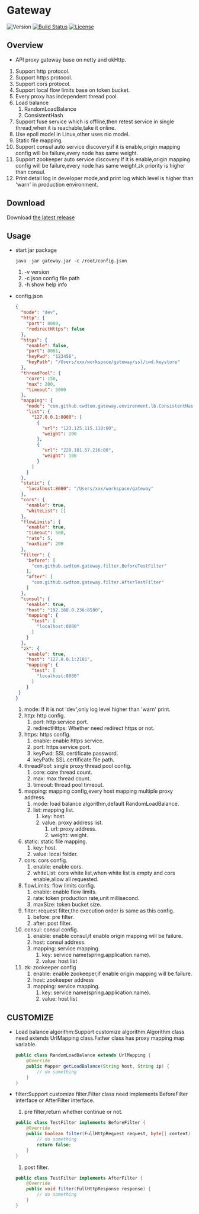 # Gateway

![Version](https://img.shields.io/badge/version-3.1.0-green.svg)
[![Build Status](https://travis-ci.org/cwdtom/gateway.svg?branch=master)](https://travis-ci.org/cwdtom/gateway)
[![License](https://img.shields.io/badge/license-MIT-blue.svg)](http://opensource.org/licenses/MIT)

## Overview
- API proxy gateway base on netty and okHttp.
1. Support http protocol.
1. Support https protocol.
1. Support cors protocol.
1. Support local flow limits base on token bucket.
1. Every proxy has independent thread pool.
1. Load balance
    1. RandomLoadBalance
    1. ConsistentHash
1. Support fuse service which is offline,then retest service in single thread,when it is reachable,take it online.
1. Use epoll model in Linux,other uses nio model.
1. Static file mapping.
1. Support consul auto service discovery.if it is enable,origin mapping config will be failure,every node has same weight.
1. Support zookeeper auto service discovery.If it is enable,origin mapping config will be failure,every node has same weight,zk priority is higher than consul.
1. Print detail log in developer mode,and print log which level is higher than 'warn' in production environment.

## Download

Download [the latest release](https://github.com/cwdtom/gateway/releases/download/3.1.0/gateway-3.1.0.jar)

## Usage

- start jar package
    ```shell
    java -jar gateway.jar -c /root/config.json
    ```
    1. -v version
    1. -c json config file path
    1. -h show help info
    
- config.json
    ```json
    {
      "mode": "dev",
      "http": {
        "port": 8080,
        "redirectHttps": false
      },
      "https": {
        "enable": false,
        "port": 8081,
        "keyPwd": "123456",
        "keyPath": "/Users/xxx/workspace/gateway/ssl/cwd.keystore"
      },
      "threadPool": {
        "core": 150,
        "max": 200,
        "timeout": 5000
      },
      "mapping": {
        "mode": "com.github.cwdtom.gateway.environment.lb.ConsistentHash",
        "list": {
          "127.0.0.1:8080": [
            {
              "url": "123.125.115.110:80",
              "weight": 200
            },
            {
              "url": "220.181.57.216:80",
              "weight": 100
            }
          ]
        }
      },
      "static": {
        "localhost:8080": "/Users/xxx/workspace/gateway"
      },
      "cors": {
        "enable": true,
        "whiteList": []
      },
      "flowLimits": {
        "enable": true,
        "timeout": 500,
        "rate": 5,
        "maxSize": 200
      },
      "filter": {
        "before": [
          "com.github.cwdtom.gateway.filter.BeforeTestFilter"
        ],
        "after": [
          "com.github.cwdtom.gateway.filter.AfterTestFilter"
        ]
      },
      "consul": {
        "enable": true,
        "host": "192.168.0.236:8500",
        "mapping": {
          "test": [
            "localhost:8080"
          ]
        }
      },
      "zk": {
        "enable": true,
        "host": "127.0.0.1:2181",
        "mapping": {
          "test": [
            "localhost:8080"
          ]
        }
     }
    }
    ```
    1. mode: If it is not 'dev',only log level higher than 'warn' print.
    1. http: http config.
        1. port: http service port.
        1. redirectHttps: Whether need redirect https or not.
    1. https: https config.
        1. enable: enable https service.
        1. port: https service port.
        1. keyPwd: SSL certificate password.
        1. keyPath: SSL certificate file path.
    1. threadPool: single proxy thread pool config.
        1. core: core thread count.
        1. max: max thread count.
        1. timeout: thread pool timeout.
    1. mapping: mapping config,every host mapping multiple proxy address.
        1. mode: load balance algorithm,default RandomLoadBalance.
        1. list: mapping list.
            1. key: host.
            1. value: proxy address list.
                1. url: proxy address.
                1. weight: weight.
    1. static: static file mapping.
        1. key: host.
        1. value: local folder.
    1. cors: cors config.
        1. enable: enable cors.
        1. whiteList: cors white list,when white list is empty and cors enable,allow all requested.
    1. flowLimits: flow limits config.
        1. enable: enable flow limits.
        1. rate: token production rate,unit millisecond.
        1. maxSize: token bucket size.
    1. filter: request filter,the execution order is same as this config.
        1. before: pre filter.
        1. after: post filter.
    1. consul: consul config.
        1. enable: enable consul,if enable origin mapping will be failure.
        1. host: consul address.
        1. mapping: service mapping.
            1. key: service name(spring.application.name).
            1. value: host list
    1. zk: zookeeper config
        1. enable: enable zookeeper,if enable origin mapping will be failure.
        1. host: zookeeper address
        1. mapping: service mapping.
            1. key: service name(spring.application.name).
            1. value: host list

## CUSTOMIZE

- Load balance algorithm:Support customize algorithm.Algorithm class need extends UrlMapping class.Father class has proxy mapping map variable.

    ```java
    public class RandomLoadBalance extends UrlMapping {
        @Override
        public Mapper getLoadBalance(String host, String ip) {
            // do something
        }
    }
    ```
    
- filter:Support customize filter.Filter class need implements BeforeFilter interface or AfterFilter interface.

    1. pre filter,return whether continue or not.
    
    ```java
    public class TestFilter implements BeforeFilter {
        @Override
        public boolean filter(FullHttpRequest request, byte[] content) {
            // do something
            return false;
        }
    }
    ```
    
    1. post filter.
    
    ```java
    public class TestFilter implements AfterFilter {  
        @Override
        public void filter(FullHttpResponse response) {
            // do something
        }
    }
    ```